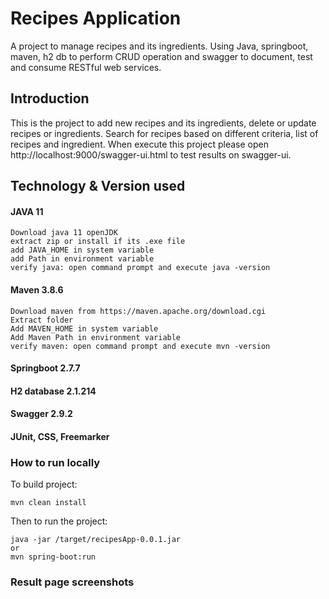 # Recipes Application
A project to manage recipes and its ingredients. Using Java, springboot, maven, h2 db to perform CRUD operation and swagger to document, test and consume RESTful web services.

## Introduction
This is the project to add new recipes and its ingredients, delete or update recipes or ingredients. Search for recipes based on different criteria, list of recipes and ingredient.
When execute this project please open http://localhost:9000/swagger-ui.html to test results on swagger-ui.

## Technology & Version used
#### JAVA 11
    Download java 11 openJDK
    extract zip or install if its .exe file
    add JAVA_HOME in system variable
    add Path in environment variable 
    verify java: open command prompt and execute java -version
#### Maven 3.8.6
    Download maven from https://maven.apache.org/download.cgi 
    Extract folder
    Add MAVEN_HOME in system variable
    Add Maven Path in environment variable
    verify maven: open command prompt and execute mvn -version    

#### Springboot 2.7.7
#### H2 database 2.1.214
#### Swagger 2.9.2
#### JUnit, CSS, Freemarker
### How to run locally
To build project:

    mvn clean install

Then to run the project:

    java -jar /target/recipesApp-0.0.1.jar
    or
    mvn spring-boot:run
    
### Result page screenshots
